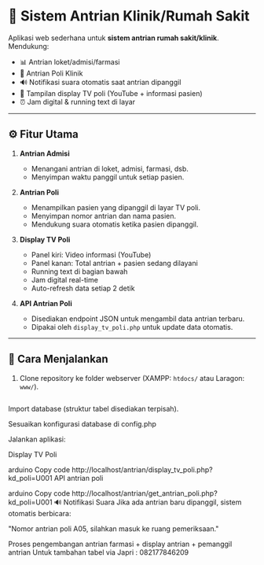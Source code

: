 # 🏥 Sistem Antrian Klinik/Rumah Sakit

Aplikasi web sederhana untuk **sistem antrian rumah sakit/klinik**.  
Mendukung:
- 📊 Antrian loket/admisi/farmasi
- 🏥 Antrian Poli Klinik
- 🔊 Notifikasi suara otomatis saat antrian dipanggil
- 🎥 Tampilan display TV poli (YouTube + informasi pasien)
- ⏰ Jam digital & running text di layar

---

## ⚙️ Fitur Utama
1. **Antrian Admisi**
   - Menangani antrian di loket, admisi, farmasi, dsb.
   - Menyimpan waktu panggil untuk setiap pasien.

2. **Antrian Poli**
   - Menampilkan pasien yang dipanggil di layar TV poli.
   - Menyimpan nomor antrian dan nama pasien.
   - Mendukung suara otomatis ketika pasien dipanggil.

3. **Display TV Poli**
   - Panel kiri: Video informasi (YouTube)
   - Panel kanan: Total antrian + pasien sedang dilayani
   - Running text di bagian bawah
   - Jam digital real-time
   - Auto-refresh data setiap 2 detik

4. **API Antrian Poli**
   - Disediakan endpoint JSON untuk mengambil data antrian terbaru.
   - Dipakai oleh `display_tv_poli.php` untuk update data otomatis.

---

## 🚀 Cara Menjalankan
1. Clone repository ke folder webserver (XAMPP: `htdocs/` atau Laragon: `www/`).
   ```bash
Import database (struktur tabel disediakan terpisah).

Sesuaikan konfigurasi database di config.php

Jalankan aplikasi:

Display TV Poli

arduino
Copy code
http://localhost/antrian/display_tv_poli.php?kd_poli=U001
API antrian poli

arduino
Copy code
http://localhost/antrian/get_antrian_poli.php?kd_poli=U001
🔊 Notifikasi Suara
Jika ada antrian baru dipanggil, sistem otomatis berbicara:

"Nomor antrian poli A05, silahkan masuk ke ruang pemeriksaan."

Proses pengembangan antrian farmasi + display antrian + pemanggil antrian
Untuk tambahan tabel via Japri : 082177846209
